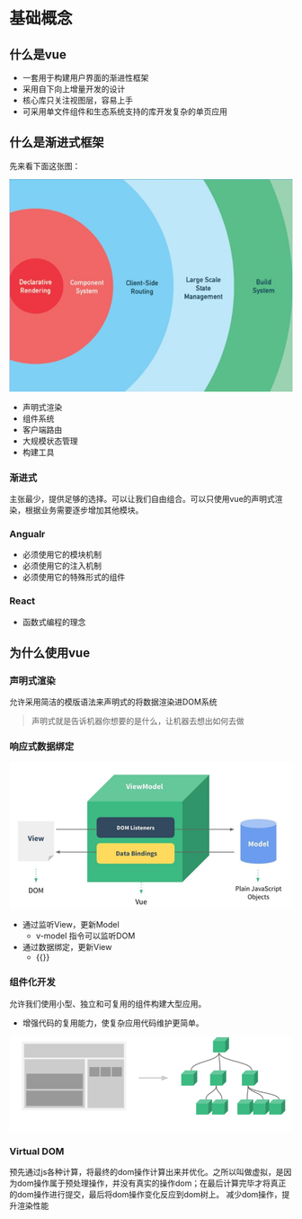 # 基础概念
## 什么是vue
- 一套用于构建用户界面的渐进性框架
- 采用自下向上增量开发的设计
- 核心库只关注视图层，容易上手
- 可采用单文件组件和生态系统支持的库开发复杂的单页应用
## 什么是渐进式框架
先来看下面这张图：

![渐进式框架](../public/vue/expand.png)
- 声明式渲染
- 组件系统
- 客户端路由 
- 大规模状态管理
- 构建工具
### 渐进式
主张最少，提供足够的选择。可以让我们自由组合。可以只使用vue的声明式渲染，根据业务需要逐步增加其他模块。
### Angualr
- 必须使用它的模块机制
- 必须使用它的注入机制
- 必须使用它的特殊形式的组件
### React
- 函数式编程的理念
## 为什么使用vue
### 声明式渲染
允许采用简洁的模版语法来声明式的将数据渲染进DOM系统
>声明式就是告诉机器你想要的是什么，让机器去想出如何去做
### 响应式数据绑定
![响应式数据绑定](../public/vue/observer_2.png)
- 通过监听View，更新Model
    - v-model 指令可以监听DOM
- 通过数据绑定，更新View
    - {{}}
### 组件化开发
允许我们使用小型、独立和可复用的组件构建大型应用。
- 增强代码的复用能力，使复杂应用代码维护更简单。

![组件化开发](../public/vue/copyied.png)
### Virtual DOM
预先通过js各种计算，将最终的dom操作计算出来并优化。之所以叫做虚拟，是因为dom操作属于预处理操作，并没有真实的操作dom；在最后计算完毕才将真正的dom操作进行提交，最后将dom操作变化反应到dom树上。
减少dom操作，提升渲染性能
